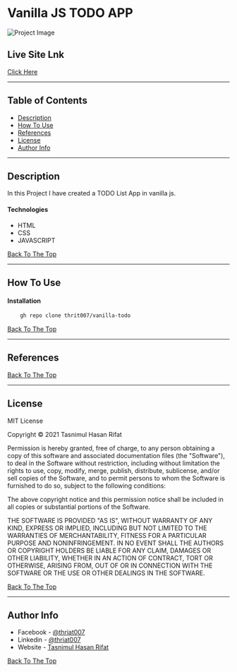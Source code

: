 # Vanilla JS TODO APP

![Project Image](https://i.imgur.com/BsN1X6o.png)

## Live Site Lnk
[Click Here](https://vanilla-todoapp.netlify.app/)

---

## Table of Contents

- [Description](#description)
- [How To Use](#how-to-use)
- [References](#references)
- [License](#license)
- [Author Info](#author-info)

---

## Description

In this Project I have created a TODO List App in vanilla js.

#### Technologies

- HTML
- CSS
- JAVASCRIPT

[Back To The Top](#todo-app)

---

## How To Use

#### Installation





```html
    gh repo clone thrit007/vanilla-todo
```
[Back To The Top](#todo-app)

---

## References
[Back To The Top](#todo-app)

---

## License

MIT License

Copyright © 2021 Tasnimul Hasan Rifat

Permission is hereby granted, free of charge, to any person obtaining a copy
of this software and associated documentation files (the "Software"), to deal
in the Software without restriction, including without limitation the rights
to use, copy, modify, merge, publish, distribute, sublicense, and/or sell
copies of the Software, and to permit persons to whom the Software is
furnished to do so, subject to the following conditions:

The above copyright notice and this permission notice shall be included in all
copies or substantial portions of the Software.

THE SOFTWARE IS PROVIDED "AS IS", WITHOUT WARRANTY OF ANY KIND, EXPRESS OR
IMPLIED, INCLUDING BUT NOT LIMITED TO THE WARRANTIES OF MERCHANTABILITY,
FITNESS FOR A PARTICULAR PURPOSE AND NONINFRINGEMENT. IN NO EVENT SHALL THE
AUTHORS OR COPYRIGHT HOLDERS BE LIABLE FOR ANY CLAIM, DAMAGES OR OTHER
LIABILITY, WHETHER IN AN ACTION OF CONTRACT, TORT OR OTHERWISE, ARISING FROM,
OUT OF OR IN CONNECTION WITH THE SOFTWARE OR THE USE OR OTHER DEALINGS IN THE
SOFTWARE.

[Back To The Top](#todo-app)

---

## Author Info

- Facebook - [@thriat007](https://facebook.com/thrifat007)
- Linkedin - [@thriat007](https://www.linkedin.com/in/thrifat007)
- Website - [Tasnimul Hasan Rifat](https://tasnimulhasan.com)

[Back To The Top](#todo-app)
